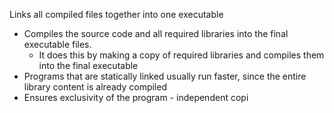 Links all compiled files together into one executable
- Compiles the source code and all required libraries into the final executable files.
	- It does this by making a copy of required libraries and compiles them into the final executable
- Programs that are statically linked usually run faster, since the entire library content is already compiled
- Ensures exclusivity of the program - independent copi